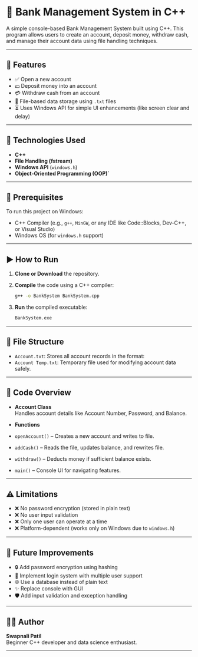 # 🏦 Bank Management System in C++

A simple console-based Bank Management System built using C++. This program allows users to create an account, deposit money, withdraw cash, and manage their account data using file handling techniques.

---

## 📁 Features

- ✅ Open a new account  
- 💵 Deposit money into an account  
- 💳 Withdraw cash from an account  
- 🧾 File-based data storage using `.txt` files  
- ⏳ Uses Windows API for simple UI enhancements (like screen clear and delay)

---

## 🔧 Technologies Used

- **C++**  
- **File Handling (fstream)**  
- **Windows API** (`windows.h`)  
- **Object-Oriented Programming (OOP)`**

---

## 📌 Prerequisites

To run this project on Windows:

- C++ Compiler (e.g., `g++`, `MinGW`, or any IDE like Code::Blocks, Dev-C++, or Visual Studio)
- Windows OS (for `windows.h` support)

---

## ▶️ How to Run

1. **Clone or Download** the repository.

2. **Compile** the code using a C++ compiler:

    ```bash
    g++ -o BankSystem BankSystem.cpp
    ```

3. **Run** the compiled executable:

    ```bash
    BankSystem.exe
    ```

---

## 📂 File Structure

- `Account.txt`: Stores all account records in the format:
- `Account Temp.txt`: Temporary file used for modifying account data safely.

---

## 🧠 Code Overview

- **Account Class**  
Handles account details like Account Number, Password, and Balance.

- **Functions**  
- `openAccount()` – Creates a new account and writes to file.  
- `addCash()` – Reads the file, updates balance, and rewrites file.  
- `withdraw()` – Deducts money if sufficient balance exists.  
- `main()` – Console UI for navigating features.

---

## ⚠️ Limitations

- ❌ No password encryption (stored in plain text)  
- ❌ No user input validation  
- ❌ Only one user can operate at a time  
- ❌ Platform-dependent (works only on Windows due to `windows.h`)

---

## 🌟 Future Improvements

- 🔒 Add password encryption using hashing
- 🧠 Implement login system with multiple user support
- 🌐 Use a database instead of plain text
- ✨ Replace console with GUI
- 🛡️ Add input validation and exception handling

---

## 🧑‍💻 Author

**Swapnali Patil**  
Beginner C++ developer and data science enthusiast.

---
